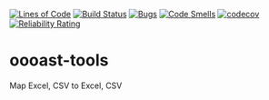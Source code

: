 [![Lines of Code](https://sonarcloud.io/api/project_badges/measure?project=pavru_lomout&metric=ncloc)](https://sonarcloud.io/dashboard?id=pavru_lomout) 
[![Build Status](https://travis-ci.org/pavru/lomout.svg?branch=master)](https://travis-ci.org/pavru/lomout) 
[![Bugs](https://sonarcloud.io/api/project_badges/measure?project=pavru_lomout&metric=bugs)](https://sonarcloud.io/dashboard?id=pavru_lomout) 
[![Code Smells](https://sonarcloud.io/api/project_badges/measure?project=pavru_lomout&metric=code_smells)](https://sonarcloud.io/dashboard?id=pavru_lomout) 
[![codecov](https://codecov.io/gh/pavru/lomout/branch/master/graph/badge.svg)](https://codecov.io/gh/pavru/lomout) 
[![Reliability Rating](https://sonarcloud.io/api/project_badges/measure?project=pavru_lomout&metric=reliability_rating)](https://sonarcloud.io/dashboard?id=pavru_lomout)

# oooast-tools
Map Excel, CSV to Excel, CSV
